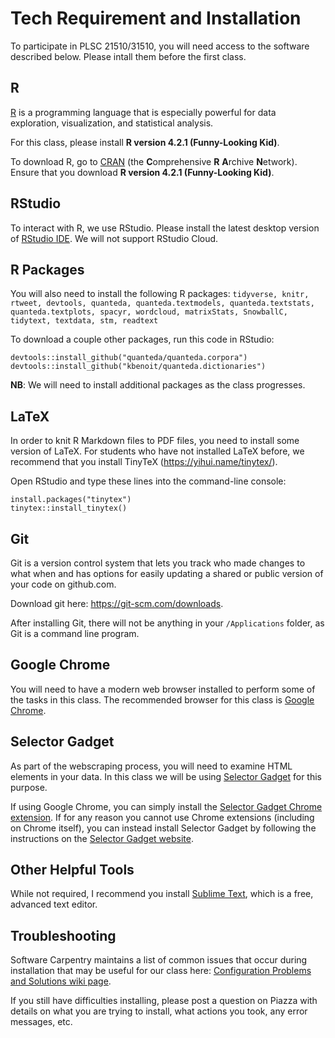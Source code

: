 # Tech Requirement and Installation

To participate in PLSC 21510/31510, you will need access to the software described below. Please intall them before the first class. 

##  R

[R](http://www.r-project.org/) is a programming language that is especially powerful for data exploration, visualization, and statistical analysis. 

For this class, please install **R version 4.2.1 (Funny-Looking Kid)**. 

To download R, go to [CRAN](https://cran.r-project.org/) (the **C**omprehensive **R** **A**rchive **N**etwork). Ensure that you download **R version 4.2.1 (Funny-Looking Kid)**.

## RStudio

To interact with R, we use RStudio. Please install the latest desktop version of [RStudio IDE](http://www.rstudio.com/ide/download/desktop). We will not support RStudio Cloud.

## R Packages

You will also need to install the following R packages: `tidyverse, knitr, rtweet, devtools, quanteda, quanteda.textmodels, quanteda.textstats, quanteda.textplots, spacyr, wordcloud, matrixStats, SnowballC, tidytext, textdata, stm, readtext`

To download a couple other packages, run this code in RStudio:

```{r}
devtools::install_github("quanteda/quanteda.corpora")
devtools::install_github("kbenoit/quanteda.dictionaries")
```

__NB__: We will need to install additional packages as the class progresses.

## LaTeX

In order to knit R Markdown files to PDF files, you need to install some version of LaTeX. For students who have not installed LaTeX before, we recommend that you install TinyTeX (https://yihui.name/tinytex/).

Open RStudio and type these lines into the command-line console:

```{r}
install.packages("tinytex")
tinytex::install_tinytex() 
```

## Git

Git is a version control system that lets you track who made changes to what when and has options for easily updating a shared or public version of your code on github.com. 

Download git here: https://git-scm.com/downloads.

After installing Git, there will not be anything in your `/Applications` folder, as Git is a command line program.

## Google Chrome

You will need to have a modern web browser installed to perform some of the tasks in this class. The recommended browser for this class is [Google Chrome](https://www.google.co.uk/intl/en_uk/chrome/).

## Selector Gadget

As part of the webscraping process, you will need to examine HTML elements in your data. In this class we will be using [Selector Gadget](https://selectorgadget.com/) for this purpose.

If using Google Chrome, you can simply install the [Selector Gadget Chrome extension](https://chrome.google.com/webstore/detail/selectorgadget/mhjhnkcfbdhnjickkkdbjoemdmbfginb?hl=en). If for any reason you cannot use Chrome extensions (including on Chrome itself), you can instead install Selector Gadget by following the instructions on the [Selector Gadget website](https://selectorgadget.com/).

## Other Helpful Tools

While not required, I recommend you install [Sublime Text](https://www.sublimetext.com/3), which is a free, advanced text editor. 

## Troubleshooting

Software Carpentry maintains a list of common issues that occur during installation that may be useful for our class here: [Configuration Problems and Solutions wiki page](https://github.com/swcarpentry/workshop-template/wiki/Configuration-Problems-and-Solutions).

If you still have difficulties installing, please post a question on Piazza with details on what you are trying to install, what actions you took, any error messages, etc.
